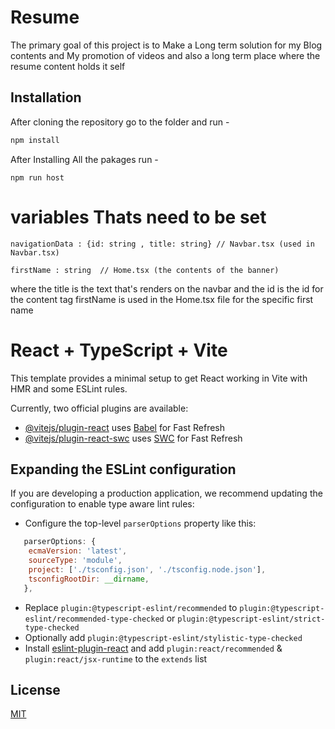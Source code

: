 # Resume

The primary goal of this project is to Make a Long term solution for my Blog contents and My promotion of videos and also a long term place where the resume content holds it self

## Installation

After cloning the repository go to the folder and run -

```bash
npm install
```

After Installing All the pakages run -

```
npm run host
```

# variables Thats need to be set

```
navigationData : {id: string , title: string} // Navbar.tsx (used in Navbar.tsx)

firstName : string  // Home.tsx (the contents of the banner)
```

where the title is the text that's renders on the navbar and the id is the id for the content tag
firstName is used in the Home.tsx file for the specific first name

# React + TypeScript + Vite

This template provides a minimal setup to get React working in Vite with HMR and some ESLint rules.

Currently, two official plugins are available:

- [@vitejs/plugin-react](https://github.com/vitejs/vite-plugin-react/blob/main/packages/plugin-react/README.md) uses [Babel](https://babeljs.io/) for Fast Refresh
- [@vitejs/plugin-react-swc](https://github.com/vitejs/vite-plugin-react-swc) uses [SWC](https://swc.rs/) for Fast Refresh

## Expanding the ESLint configuration

If you are developing a production application, we recommend updating the configuration to enable type aware lint rules:

- Configure the top-level `parserOptions` property like this:

```js
   parserOptions: {
    ecmaVersion: 'latest',
    sourceType: 'module',
    project: ['./tsconfig.json', './tsconfig.node.json'],
    tsconfigRootDir: __dirname,
   },
```

- Replace `plugin:@typescript-eslint/recommended` to `plugin:@typescript-eslint/recommended-type-checked` or `plugin:@typescript-eslint/strict-type-checked`
- Optionally add `plugin:@typescript-eslint/stylistic-type-checked`
- Install [eslint-plugin-react](https://github.com/jsx-eslint/eslint-plugin-react) and add `plugin:react/recommended` & `plugin:react/jsx-runtime` to the `extends` list

## License

[MIT](https://choosealicense.com/licenses/mit/)
